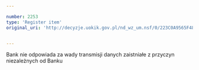 ```yaml
---

number: 2253
type: 'Register item'
original_uri: 'http://decyzje.uokik.gov.pl/nd_wz_um.nsf/0/223C0A9565F484D4C125786F0039862B?OpenDocument'


---
```


Bank nie odpowiada za wady transmisji danych zaistniałe z przyczyn niezależnych od Banku
